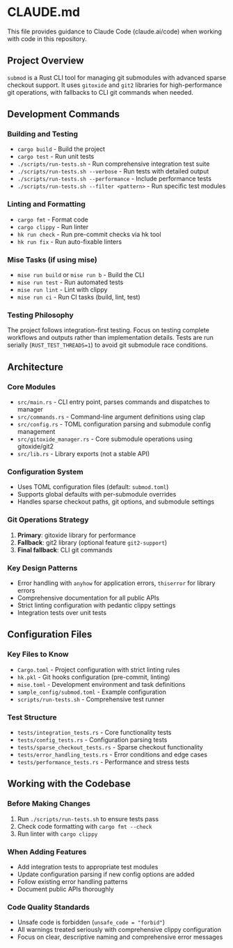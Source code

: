 <!--
SPDX-FileCopyrightText: 2025 Adam Poulemanos <89049923+bashandbone@users.noreply.github.com>

SPDX-License-Identifier: LicenseRef-PlainMIT OR MIT
-->

# CLAUDE.md

This file provides guidance to Claude Code (claude.ai/code) when working with code in this repository.

## Project Overview

`submod` is a Rust CLI tool for managing git submodules with advanced sparse checkout support. It uses `gitoxide` and `git2` libraries for high-performance git operations, with fallbacks to CLI git commands when needed.

## Development Commands

### Building and Testing

- `cargo build` - Build the project
- `cargo test` - Run unit tests
- `./scripts/run-tests.sh` - Run comprehensive integration test suite
- `./scripts/run-tests.sh --verbose` - Run tests with detailed output
- `./scripts/run-tests.sh --performance` - Include performance tests
- `./scripts/run-tests.sh --filter <pattern>` - Run specific test modules

### Linting and Formatting

- `cargo fmt` - Format code
- `cargo clippy` - Run linter
- `hk run check` - Run pre-commit checks via hk tool
- `hk run fix` - Run auto-fixable linters

### Mise Tasks (if using mise)

- `mise run build` or `mise run b` - Build the CLI
- `mise run test` - Run automated tests
- `mise run lint` - Lint with clippy
- `mise run ci` - Run CI tasks (build, lint, test)

### Testing Philosophy

The project follows integration-first testing. Focus on testing complete workflows and outputs rather than implementation details. Tests are run serially (`RUST_TEST_THREADS=1`) to avoid git submodule race conditions.

## Architecture

### Core Modules

- `src/main.rs` - CLI entry point, parses commands and dispatches to manager
- `src/commands.rs` - Command-line argument definitions using clap
- `src/config.rs` - TOML configuration parsing and submodule config management
- `src/gitoxide_manager.rs` - Core submodule operations using gitoxide/git2
- `src/lib.rs` - Library exports (not a stable API)

### Configuration System

- Uses TOML configuration files (default: `submod.toml`)
- Supports global defaults with per-submodule overrides
- Handles sparse checkout paths, git options, and submodule settings

### Git Operations Strategy

1. **Primary**: gitoxide library for performance
2. **Fallback**: git2 library (optional feature `git2-support`)
3. **Final fallback**: CLI git commands

### Key Design Patterns

- Error handling with `anyhow` for application errors, `thiserror` for library errors
- Comprehensive documentation for all public APIs
- Strict linting configuration with pedantic clippy settings
- Integration tests over unit tests

## Configuration Files

### Key Files to Know

- `Cargo.toml` - Project configuration with strict linting rules
- `hk.pkl` - Git hooks configuration (pre-commit, linting)
- `mise.toml` - Development environment and task definitions
- `sample_config/submod.toml` - Example configuration
- `scripts/run-tests.sh` - Comprehensive test runner

### Test Structure

- `tests/integration_tests.rs` - Core functionality tests
- `tests/config_tests.rs` - Configuration parsing tests
- `tests/sparse_checkout_tests.rs` - Sparse checkout functionality
- `tests/error_handling_tests.rs` - Error conditions and edge cases
- `tests/performance_tests.rs` - Performance and stress tests

## Working with the Codebase

### Before Making Changes

1. Run `./scripts/run-tests.sh` to ensure tests pass
2. Check code formatting with `cargo fmt --check`
3. Run linter with `cargo clippy`

### When Adding Features

- Add integration tests to appropriate test modules
- Update configuration parsing if new config options are added
- Follow existing error handling patterns
- Document public APIs thoroughly

### Code Quality Standards

- Unsafe code is forbidden (`unsafe_code = "forbid"`)
- All warnings treated seriously with comprehensive clippy configuration
- Focus on clear, descriptive naming and comprehensive error messages

